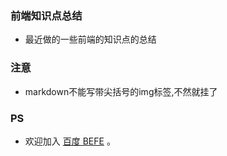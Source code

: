 ### 前端知识点总结
- 最近做的一些前端的知识点的总结

### 注意
- markdown不能写带尖括号的img标签,不然就挂了

### PS

- 欢迎加入 [百度 BEFE](https://github.com/be-fe) 。
